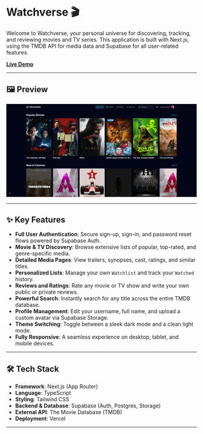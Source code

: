 # Watchverse 🎬

Welcome to Watchverse, your personal universe for discovering, tracking, and reviewing movies and TV series. This application is built with Next.js, using the TMDB API for media data and Supabase for all user-related features.

**[Live Demo](https://watchverse-sigma.vercel.app)**

---

## 🖼️ Preview

![Watchverse Screenshot](./docs/capture-watchverse.png)

---

## ✨ Key Features

-   **Full User Authentication**: Secure sign-up, sign-in, and password reset flows powered by Supabase Auth.
-   **Movie & TV Discovery**: Browse extensive lists of popular, top-rated, and genre-specific media.
-   **Detailed Media Pages**: View trailers, synopses, cast, ratings, and similar titles.
-   **Personalized Lists**: Manage your own `Watchlist` and track your `Watched` history.
-   **Reviews and Ratings**: Rate any movie or TV show and write your own public or private reviews.
-   **Powerful Search**: Instantly search for any title across the entire TMDB database.
-   **Profile Management**: Edit your username, full name, and upload a custom avatar via Supabase Storage.
-   **Theme Switching**: Toggle between a sleek dark mode and a clean light mode.
-   **Fully Responsive**: A seamless experience on desktop, tablet, and mobile devices.

---

## 🛠️ Tech Stack

-   **Framework**: Next.js (App Router)
-   **Language**: TypeScript
-   **Styling**: Tailwind CSS
-   **Backend & Database**: Supabase (Auth, Postgres, Storage)
-   **External API**: The Movie Database (TMDB)
-   **Deployment**: Vercel

---